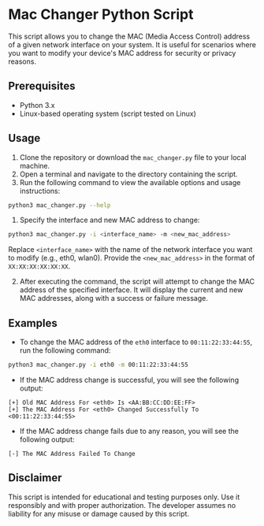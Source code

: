 
# Mac Changer Python Script



This script allows you to change the MAC (Media Access Control) address of a given network interface on your system. It is useful for scenarios where you want to modify your device's MAC address for security or privacy reasons.
## Prerequisites 
- Python 3.x 
- Linux-based operating system (script tested on Linux)

## Usage
1. Clone the repository or download the `mac_changer.py` file to your local machine.
2. Open a terminal and navigate to the directory containing the script.
3. Run the following command to view the available options and usage instructions:
```bash
python3 mac_changer.py --help
```

1. Specify the interface and new MAC address to change:
```bash
python3 mac_changer.py -i <interface_name> -m <new_mac_address>
```

Replace `<interface_name>` with the name of the network interface you want to modify (e.g., eth0, wlan0). Provide the `<new_mac_address>` in the format of `XX:XX:XX:XX:XX:XX`.

2. After executing the command, the script will attempt to change the MAC address of the specified interface. It will display the current and new MAC addresses, along with a success or failure message.

## Examples

- To change the MAC address of the `eth0` interface to `00:11:22:33:44:55`, run the following command:
```bash
python3 mac_changer.py -i eth0 -m 00:11:22:33:44:55
```

- If the MAC address change is successful, you will see the following output:
```
[+] Old MAC Address For <eth0> Is <AA:BB:CC:DD:EE:FF>
[+] The MAC Address For <eth0> Changed Successfully To <00:11:22:33:44:55>
```

- If the MAC address change fails due to any reason, you will see the following output:
```
[-] The MAC Address Failed To Change
```

## Disclaimer
This script is intended for educational and testing purposes only. Use it responsibly and with proper authorization. The developer assumes no liability for any misuse or damage caused by this script.
